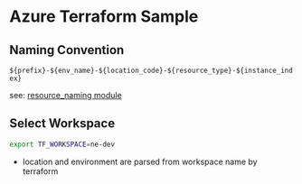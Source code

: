 # Azure Terraform Sample

## Naming Convention

`${prefix}-${env_name}-${location_code}-${resource_type}-${instance_index}`

see: [resource_naming module](modules/resource_naming/README.md)

## Select Workspace

```bash
export TF_WORKSPACE=ne-dev
```

- location and environment are parsed from workspace name by terraform
